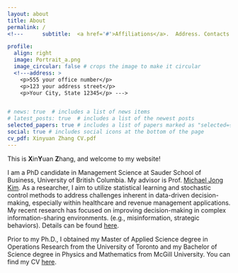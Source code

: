 ```yaml
---
layout: about
title: About
permalink: /
<!---      subtitle:  <a href='#'>Affiliations</a>.  Address. Contacts. Moto. Etc. --->

profile:
  align: right
  image: Portrait_a.png
  image_circular: false # crops the image to make it circular
  <!---address: >
    <p>555 your office number</p>
    <p>123 your address street</p>
    <p>Your City, State 12345</p> --->


# news: true  # includes a list of news items
# latest_posts: true  # includes a list of the newest posts
selected_papers: true # includes a list of papers marked as "selected={true}"
social: true # includes social icons at the bottom of the page
cv_pdf: Xinyuan Zhang CV.pdf
---
```


This is **X**in**Y**uan **Z**hang, and welcome to my website!

I am a PhD candidate in Management Science at Sauder School of Business,  University of British Columbia. My advisor is Prof. [Michael Jong Kim](https://www.sauder.ubc.ca/people/michael-jong-kim). As a researcher,
I aim to utilize statistical learning and stochastic control methods to address challenges inherent in data-driven decision-making, especially within healthcare and revenue management applications. My recent research has focused on improving decision-making in complex information-sharing environments. (e.g., misinformation, strategic behaviors). Details can be found [here](https://xyz2023ca.github.io/publications/).



Prior to my Ph.D., I obtained my Master of Applied Science degree in Operations Research from the University of Toronto and my Bachelor of Science degree in Physics and Mathematics from McGill University.
You can find my CV [here](https://xyz2023ca.github.io/assets/pdf/Xinyuan%20Zhang%20CV.pdf).





<!---My main research interests are in Bayesian learning and stochastic control. In particular,  I am interested in the interplay of strategic incentives and optimal leanring  with applications in revenue management and healthcare.

Write your biography here. Tell the world about yourself. Link to your favorite [subreddit](http://reddit.com). You can put a picture in, too. The code is already in, just name your picture `prof_pic.jpg` and put it in the `img/` folder.

 Put your address / P.O. box / other info right below your picture. You can also disable any of these elements by editing `profile` property of the YAML header of your `_pages/about.md`. Edit `_bibliography/papers.bib` and Jekyll will render your [publications page](/al-folio/publications/) automatically.

# Link to your social media connections, too. This theme is set up to use [Font Awesome icons](http://fortawesome.github.io/Font-Awesome/) and [Academicons](https://jpswalsh.github.io/academicons/), like the ones below. Add your Facebook, Twitter, LinkedIn, Google Scholar, or just disable all of them. --->

